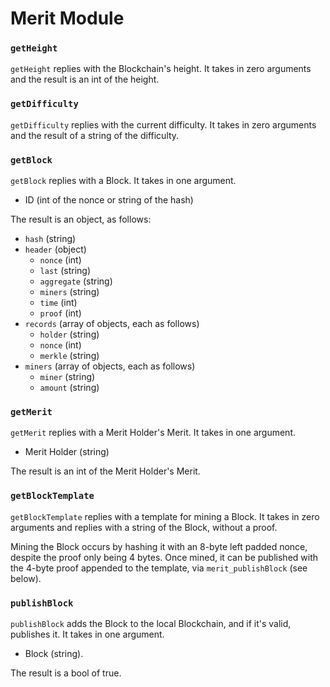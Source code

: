 # Merit Module

### `getHeight`

`getHeight` replies with the Blockchain's height. It takes in zero arguments and the result is an int of the height.

### `getDifficulty`

`getDifficulty` replies with the current difficulty. It takes in zero arguments and the result of a string of the difficulty.

### `getBlock`

`getBlock` replies with a Block. It takes in one argument.
- ID (int of the nonce or string of the hash)

The result is an object, as follows:
- `hash`          (string)
- `header`        (object)
    - `nonce`     (int)
    - `last`      (string)
    - `aggregate` (string)
    - `miners`    (string)
    - `time`      (int)
    - `proof`     (int)
- `records` (array of objects, each as follows)
    - `holder` (string)
    - `nonce`  (int)
    - `merkle` (string)
- `miners` (array of objects, each as follows)
    - `miner`  (string)
    - `amount` (string)

### `getMerit`

`getMerit` replies with a Merit Holder's Merit. It takes in one argument.
- Merit Holder (string)

The result is an int of the Merit Holder's Merit.

### `getBlockTemplate`

`getBlockTemplate` replies with a template for mining a Block. It takes in zero arguments and replies with a string of the Block, without a proof.

Mining the Block occurs by hashing it with an 8-byte left padded nonce, despite the proof only being 4 bytes. Once mined, it can be published with the 4-byte proof appended to the template, via `merit_publishBlock` (see below).

### `publishBlock`

`publishBlock` adds the Block to the local Blockchain, and if it's valid, publishes it. It takes in one argument.
- Block (string).

The result is a bool of true.
